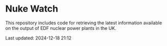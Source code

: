 # Nuke Watch

This repository includes code for retrieving the latest information available on the output of EDF nuclear power plants in the UK.

Last updated: 2024-12-18 21:12